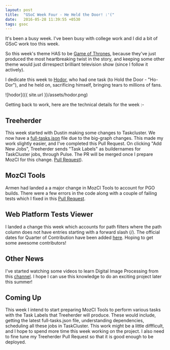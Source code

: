 ```yaml
---
layout: post
title:  "GSoC Week Four - He Held the Door! :'("
date:   2016-05-28 11:39:55 +0530
tags: gsoc
---
```

It's been a busy week. I've been busy with college work and I did a bit of GSoC work too this week.

So this week's theme HAS to be [Game of Thrones](http://www.imdb.com/title/tt0944947/), because they've just produced the most heartbreaking twist in the story, and keeping some other theme would just dirrespect brilliant television show (since I follow it actively).

I dedicate this week to [Hodor](http://gameofthrones.wikia.com/wiki/Hodor), who had one task (to Hold the Door - "Ho-Dor"), and he held on, sacrificing himself, bringing tears to millions of fans.

![hodor]({{ site.url }}/assets/hodor.png)

Getting back to work, here are the technical details for the week :-

## Treeherder

This week started with Dustin making some changes to Taskcluster. We now have a [full-tasks.json](https://public-artifacts.taskcluster.net/SQas-oGSQaWoyFIPLeLBdg/0/public/full-task-graph.json) file due to the big-graph changes. This made my work slightly easier, and I've completed this Pull Request. On clicking "Add New Jobs", Treeherder sends "Task Labels" as buildernames for TaskCluster jobs, through Pulse. The PR will be merged once I prepare MozCI for this change. [Pull Request](https://github.com/mozilla/treeherder/pull/1490)).

## MozCI Tools

Armen had landed a a major change in MozCI Tools to account for PGO builds. There were a few errors in the code along with a couple of failing tests which I fixed in this [Pull Request](https://github.com/mozilla/mozilla_ci_tools/pull/477).

## Web Platform Tests Viewer

I landed a change this week which accounts for path filters where the path column does not have entries starting with a forward slash (/). The official dates for Quarter of Contribution have been added [here](https://wiki.mozilla.org/Auto-tools/New_Contributor/Quarter_of_Contribution/Summer_2016). Hoping to get some awesome contributors!

## Other News

I've started watching some videos to learn Digital Image Processing from this [channel](https://www.youtube.com/playlist?list=PLuh62Q4Sv7BUf60vkjePfcOQc8sHxmnDX). I hope I can use this knowledge to do an exciting project later this summer!

## Coming Up

This week I intend to start preparing MozCI Tools to perform various tasks with the Task Labels that Treeherder will produce. These would include, getting the latest full-tasks.json file, understanding dependencies, scheduling all these jobs in TaskCluster. This work might be a little diffficult, and I hope to spend more time this week working on the project. I also need to fine tune my Treeherder Pull Request so that it is good enough to be deployed.
